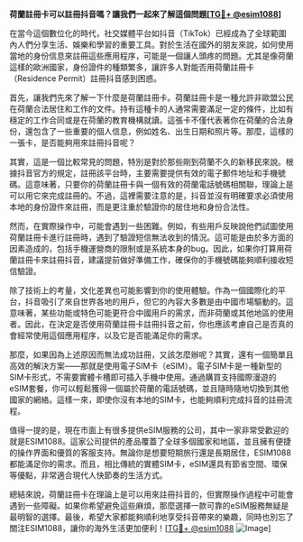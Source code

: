 **荷蘭註冊卡可以註冊抖音嗎？讓我們一起來了解這個問題[[TG💪+ @esim1088](https://t.me/s/esim1088)]**

在當今這個數位化的時代，社交媒體平台如抖音（TikTok）已經成為了全球範圍內人們分享生活、娛樂和學習的重要工具。對於生活在國外的朋友來說，如何使用當地的身份信息來註冊這些應用程序，可能是一個讓人頭疼的問題。尤其是像荷蘭這樣的歐洲國家，身份證件的種類繁多，讓許多人對能否用荷蘭註冊卡（Residence Permit）註冊抖音感到困惑。

首先，讓我們先來了解一下什麼是荷蘭註冊卡。荷蘭註冊卡是一種允許非歐盟公民在荷蘭合法居住和工作的文件。持有這種卡的人通常需要滿足一定的條件，比如有穩定的工作合同或是在荷蘭的教育機構就讀。這張卡不僅代表著你在荷蘭的合法身份，還包含了一些重要的個人信息，例如姓名、出生日期和照片等。那麼，這樣的一張卡，是否能夠用來註冊抖音呢？

其實，這是一個比較常見的問題，特別是對於那些剛到荷蘭不久的新移民來說。根據抖音官方的規定，註冊該平台時，主要需要提供有效的電子郵件地址和手機號碼。這意味著，只要你的荷蘭註冊卡與一個有效的荷蘭電話號碼相關聯，理論上是可以用它來完成註冊的。不過，這裡需要注意的是，抖音並沒有明確要求必須使用本地的身份證件來註冊，而是更注重於驗證你的居住地和身份合法性。

然而，在實際操作中，可能會遇到一些困難。例如，有些用戶反映說他們試圖使用荷蘭註冊卡進行註冊時，遇到了驗證短信無法收到的情況。這可能是由於多方面的因素造成的，包括手機運營商的限制或是系統本身的bug。因此，如果你打算用荷蘭註冊卡來註冊抖音，建議提前做好準備工作，確保你的手機號碼能夠順利接收短信驗證。

除了技術上的考量，文化差異也可能影響到你的使用體驗。作為一個國際化的平台，抖音吸引了來自世界各地的用戶，但它的內容大多數是由中國市場驅動的。這意味著，某些功能或特色可能更符合中國用戶的需求，而非荷蘭或其他地區的使用者。因此，在決定是否使用荷蘭註冊卡註冊抖音之前，你也應該考慮自己是否真的會經常使用這個應用程序，以及它是否能滿足你的需求。

那麼，如果因為上述原因而無法成功註冊，又該怎麼辦呢？其實，還有一個簡單且高效的解決方案——那就是使用電子SIM卡（eSIM）。電子SIM卡是一種新型的SIM卡形式，不需要實體卡槽即可插入手機中使用。通過購買支持國際漫遊的eSIM套餐，你可以輕鬆獲得一個屬於荷蘭的電話號碼，並且隨時隨地切換到其他國家的網絡。這樣一來，即使你沒有本地的SIM卡，也能夠順利完成抖音的註冊流程。

值得一提的是，現在市面上有很多提供eSIM服務的公司，其中一家非常受歡迎的就是ESIM1088。這家公司提供的產品覆蓋了全球多個國家和地區，並且擁有便捷的操作界面和優質的客服支持。無論你是想要短期旅行還是長期居住，ESIM1088都能滿足你的需求。而且，相比傳統的實體SIM卡，eSIM還具有節省空間、環保等優點，非常適合現代人快節奏的生活方式。

總結來說，荷蘭註冊卡在理論上是可以用來註冊抖音的，但實際操作過程中可能會遇到一些障礙。如果你希望避免這些麻煩，那麼選擇一款可靠的eSIM服務無疑是最明智的選擇。最後，希望大家都能夠順利地享受抖音帶來的樂趣，同時也別忘了關注ESIM1088，讓你的海外生活更加便利！[[TG💪+ @esim1088](https://t.me/s/esim1088) ![Image](https://i.postimg.cc/4NQfJmqS/Snipaste-2025-05-13-00-14-12.png)]